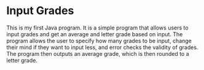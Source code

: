 # Input Grades

This is my first Java program. It is a simple program that allows users to input grades and get an average and letter grade based on input. The program allows the user to specify how many grades to be input, change their mind if they want to input less, and error checks the validity of grades. The program then outputs an average grade, which is then rounded to a letter grade.
